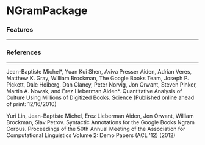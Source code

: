 # NGramPackage

### Features ###
-------------------------------


### References ###
--------------------------------


Jean-Baptiste Michel*, Yuan Kui Shen, Aviva Presser Aiden, Adrian Veres, Matthew K. Gray, William Brockman, The Google Books Team, Joseph P. Pickett, Dale Hoiberg, Dan Clancy, Peter Norvig, Jon Orwant, Steven Pinker, Martin A. Nowak, and Erez Lieberman Aiden*. Quantitative Analysis of Culture Using Millions of Digitized Books. Science (Published online ahead of print: 12/16/2010)

Yuri Lin, Jean-Baptiste Michel, Erez Lieberman Aiden, Jon Orwant, William Brockman, Slav Petrov. Syntactic Annotations for the Google Books Ngram Corpus. Proceedings of the 50th Annual Meeting of the Association for Computational Linguistics Volume 2: Demo Papers (ACL '12) (2012)

